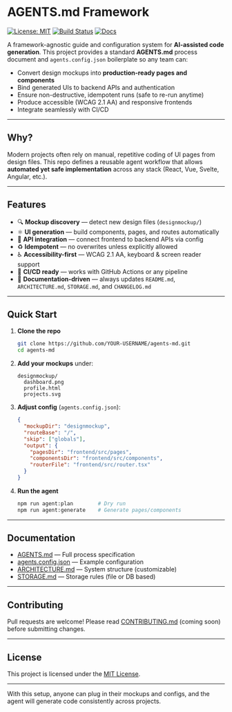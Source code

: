 # AGENTS.md Framework

[![License: MIT](https://img.shields.io/badge/License-MIT-blue.svg)](LICENSE)
[![Build Status](https://img.shields.io/github/actions/workflow/status/YOUR-USERNAME/YOUR-REPO/ci.yml?branch=main)](https://github.com/YOUR-USERNAME/YOUR-REPO/actions)
[![Docs](https://img.shields.io/badge/docs-online-green.svg)](#documentation)

A framework-agnostic guide and configuration system for **AI-assisted code generation**.
This project provides a standard **AGENTS.md** process document and `agents.config.json` boilerplate so any team can:

* Convert design mockups into **production-ready pages and components**
* Bind generated UIs to backend APIs and authentication
* Ensure non-destructive, idempotent runs (safe to re-run anytime)
* Produce accessible (WCAG 2.1 AA) and responsive frontends
* Integrate seamlessly with CI/CD

---

## Why?

Modern projects often rely on manual, repetitive coding of UI pages from design files.
This repo defines a reusable agent workflow that allows **automated yet safe implementation** across any stack (React, Vue, Svelte, Angular, etc.).

---

## Features

* 🔍 **Mockup discovery** — detect new design files (`designmockup/`)
* ⚛️ **UI generation** — build components, pages, and routes automatically
* 🔗 **API integration** — connect frontend to backend APIs via config
* ♻️ **Idempotent** — no overwrites unless explicitly allowed
* ♿ **Accessibility-first** — WCAG 2.1 AA, keyboard & screen reader support
* 🚀 **CI/CD ready** — works with GitHub Actions or any pipeline
* 📖 **Documentation-driven** — always updates `README.md`, `ARCHITECTURE.md`, `STORAGE.md`, and `CHANGELOG.md`

---

## Quick Start

1. **Clone the repo**

   ```bash
   git clone https://github.com/YOUR-USERNAME/agents-md.git
   cd agents-md
   ```

2. **Add your mockups** under:

   ```
   designmockup/
     dashboard.png
     profile.html
     projects.svg
   ```

3. **Adjust config** (`agents.config.json`):

   ```json
   {
     "mockupDir": "designmockup",
     "routeBase": "/",
     "skip": ["globals"],
     "output": {
       "pagesDir": "frontend/src/pages",
       "componentsDir": "frontend/src/components",
       "routerFile": "frontend/src/router.tsx"
     }
   }
   ```

4. **Run the agent**

   ```bash
   npm run agent:plan        # Dry run
   npm run agent:generate    # Generate pages/components
   ```

---

## Documentation

* [AGENTS.md](./AGENTS.md) — Full process specification
* [agents.config.json](./agents.config.json) — Example configuration
* [ARCHITECTURE.md](./ARCHITECTURE.md) — System structure (customizable)
* [STORAGE.md](./STORAGE.md) — Storage rules (file or DB based)

---

## Contributing

Pull requests are welcome!
Please read [CONTRIBUTING.md](./CONTRIBUTING.md) (coming soon) before submitting changes.

---

## License

This project is licensed under the [MIT License](./LICENSE).

---

With this setup, anyone can plug in their mockups and configs, and the agent will generate code consistently across projects.
